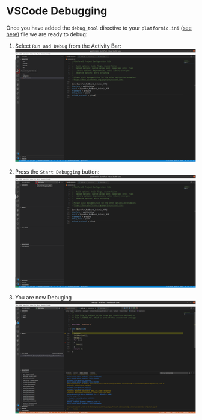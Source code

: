 # VSCode Debugging
Once you have added the `debug_tool` directive to your `platformio.ini` ([see here](../UsingSeggerJLink.md#debug-firmware)) file we are ready to debug:

 1. Select `Run and Debug` from the Activity Bar:
    ![Create GDB Remote Debug](../images/VSCode_Debug_Step_1.png)

 2. Press the `Start Debugging` button:
    ![Create GDB Remote Debug](../images/VSCode_Debug_Step_2.png)

 3. You are now Debuging
    ![Create GDB Remote Debug](../images/VSCode_Debug_Step_3.png)
